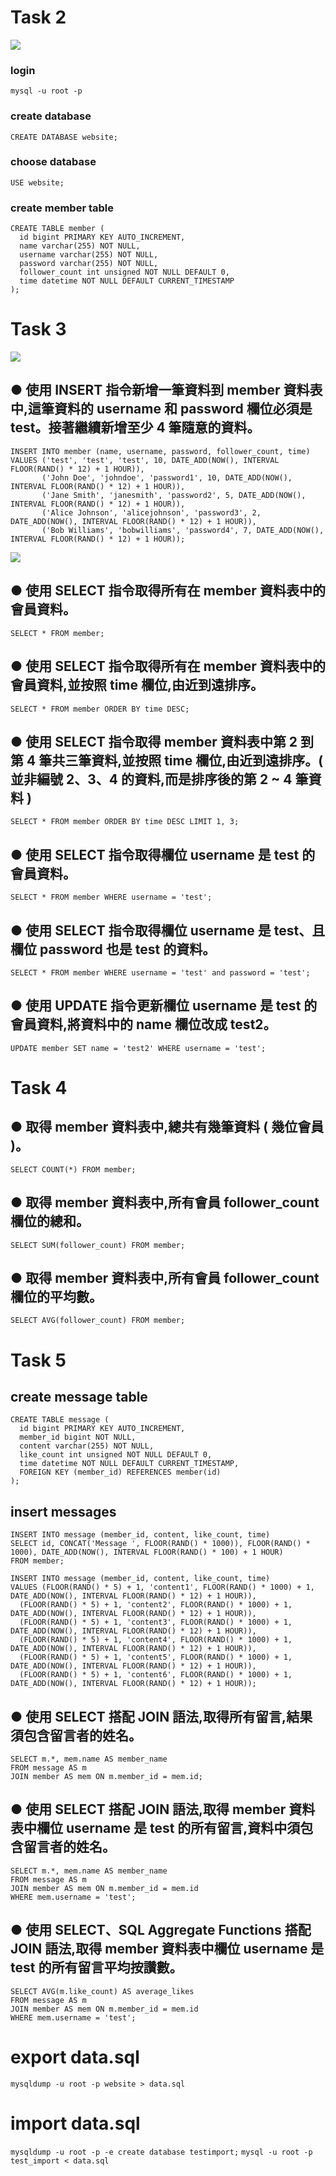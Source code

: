 
# Task 2
![](https://github.com/codeotter0201/bootcamp/blob/master/week5/assignment/src/task2_create_member_table.png)
### login
`mysql -u root -p`

### create database
`CREATE DATABASE website;`

### choose database
`USE website;`

### create member table
```mysql
CREATE TABLE member (
  id bigint PRIMARY KEY AUTO_INCREMENT,
  name varchar(255) NOT NULL,
  username varchar(255) NOT NULL,
  password varchar(255) NOT NULL,
  follower_count int unsigned NOT NULL DEFAULT 0,
  time datetime NOT NULL DEFAULT CURRENT_TIMESTAMP
);
```

# Task 3
![](https://github.com/codeotter0201/bootcamp/blob/master/week5/assignment/src/task3_insert_member_data.png)
## ● 使用 INSERT 指令新增一筆資料到 member 資料表中,這筆資料的 username 和 password 欄位必須是 test。接著繼續新增至少 4 筆隨意的資料。
```mysql
INSERT INTO member (name, username, password, follower_count, time)
VALUES ('test', 'test', 'test', 10, DATE_ADD(NOW(), INTERVAL FLOOR(RAND() * 12) + 1 HOUR)),
       ('John Doe', 'johndoe', 'password1', 10, DATE_ADD(NOW(), INTERVAL FLOOR(RAND() * 12) + 1 HOUR)),
       ('Jane Smith', 'janesmith', 'password2', 5, DATE_ADD(NOW(), INTERVAL FLOOR(RAND() * 12) + 1 HOUR)),
       ('Alice Johnson', 'alicejohnson', 'password3', 2, DATE_ADD(NOW(), INTERVAL FLOOR(RAND() * 12) + 1 HOUR)),
       ('Bob Williams', 'bobwilliams', 'password4', 7, DATE_ADD(NOW(), INTERVAL FLOOR(RAND() * 12) + 1 HOUR));
```

![](https://github.com/codeotter0201/bootcamp/blob/master/week5/assignment/src/task3_commands.png)
## ● 使用 SELECT 指令取得所有在 member 資料表中的會員資料。
`SELECT * FROM member;`

## ● 使用 SELECT 指令取得所有在 member 資料表中的會員資料,並按照 time 欄位,由近到遠排序。
`SELECT * FROM member ORDER BY time DESC;`

## ● 使用 SELECT 指令取得 member 資料表中第 2 到第 4 筆共三筆資料,並按照 time 欄位,由近到遠排序。( 並非編號 2、3、4 的資料,而是排序後的第 2 ~ 4 筆資料 )
`SELECT * FROM member ORDER BY time DESC LIMIT 1, 3;`

## ● 使用 SELECT 指令取得欄位 username 是 test 的會員資料。
`SELECT * FROM member WHERE username = 'test';`

## ● 使用 SELECT 指令取得欄位 username 是 test、且欄位 password 也是 test 的資料。
`SELECT * FROM member WHERE username = 'test' and password = 'test';`

## ● 使用 UPDATE 指令更新欄位 username 是 test 的會員資料,將資料中的 name 欄位改成 test2。
`UPDATE member SET name = 'test2' WHERE username = 'test';`

# Task 4
## ● 取得 member 資料表中,總共有幾筆資料 ( 幾位會員 )。
`SELECT COUNT(*) FROM member;`

## ● 取得 member 資料表中,所有會員 follower_count 欄位的總和。
`SELECT SUM(follower_count) FROM member;`

## ● 取得 member 資料表中,所有會員 follower_count 欄位的平均數。
`SELECT AVG(follower_count) FROM member;`

# Task 5
## create message table
```mysql
CREATE TABLE message (
  id bigint PRIMARY KEY AUTO_INCREMENT,
  member_id bigint NOT NULL,
  content varchar(255) NOT NULL,
  like_count int unsigned NOT NULL DEFAULT 0,
  time datetime NOT NULL DEFAULT CURRENT_TIMESTAMP,
  FOREIGN KEY (member_id) REFERENCES member(id)
);
```

## insert messages
```mysql
INSERT INTO message (member_id, content, like_count, time)
SELECT id, CONCAT('Message ', FLOOR(RAND() * 1000)), FLOOR(RAND() * 1000), DATE_ADD(NOW(), INTERVAL FLOOR(RAND() * 100) + 1 HOUR)
FROM member;
```

```mysql
INSERT INTO message (member_id, content, like_count, time)
VALUES (FLOOR(RAND() * 5) + 1, 'content1', FLOOR(RAND() * 1000) + 1, DATE_ADD(NOW(), INTERVAL FLOOR(RAND() * 12) + 1 HOUR)),
  (FLOOR(RAND() * 5) + 1, 'content2', FLOOR(RAND() * 1000) + 1, DATE_ADD(NOW(), INTERVAL FLOOR(RAND() * 12) + 1 HOUR)),
  (FLOOR(RAND() * 5) + 1, 'content3', FLOOR(RAND() * 1000) + 1, DATE_ADD(NOW(), INTERVAL FLOOR(RAND() * 12) + 1 HOUR)),
  (FLOOR(RAND() * 5) + 1, 'content4', FLOOR(RAND() * 1000) + 1, DATE_ADD(NOW(), INTERVAL FLOOR(RAND() * 12) + 1 HOUR)),
  (FLOOR(RAND() * 5) + 1, 'content5', FLOOR(RAND() * 1000) + 1, DATE_ADD(NOW(), INTERVAL FLOOR(RAND() * 12) + 1 HOUR)),
  (FLOOR(RAND() * 5) + 1, 'content6', FLOOR(RAND() * 1000) + 1, DATE_ADD(NOW(), INTERVAL FLOOR(RAND() * 12) + 1 HOUR));
```

## ● 使用 SELECT 搭配 JOIN 語法,取得所有留言,結果須包含留言者的姓名。
```mysql
SELECT m.*, mem.name AS member_name
FROM message AS m
JOIN member AS mem ON m.member_id = mem.id;
```

## ● 使用 SELECT 搭配 JOIN 語法,取得 member 資料表中欄位 username 是 test 的所有留言,資料中須包含留言者的姓名。
```mysql
SELECT m.*, mem.name AS member_name
FROM message AS m
JOIN member AS mem ON m.member_id = mem.id
WHERE mem.username = 'test';
```


## ● 使用 SELECT、SQL Aggregate Functions 搭配 JOIN 語法,取得 member 資料表中欄位 username 是 test 的所有留言平均按讚數。
```mysql
SELECT AVG(m.like_count) AS average_likes
FROM message AS m
JOIN member AS mem ON m.member_id = mem.id
WHERE mem.username = 'test';
```

# export data.sql
`mysqldump -u root -p website > data.sql`

# import data.sql
`mysqldump -u root -p -e create database testimport;`
`mysql -u root -p test_import < data.sql`